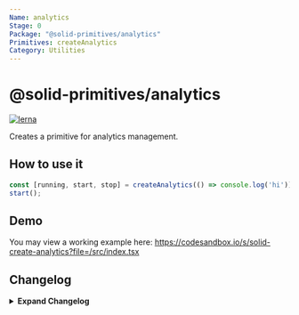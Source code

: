 ```yaml
---
Name: analytics
Stage: 0
Package: "@solid-primitives/analytics"
Primitives: createAnalytics
Category: Utilities
---
```


# @solid-primitives/analytics

[![lerna](https://img.shields.io/badge/maintained%20with-lerna-cc00ff.svg)](https://lerna.js.org/)

Creates a primitive for analytics management.

## How to use it

```ts
const [running, start, stop] = createAnalytics(() => console.log('hi')));
start();
```

## Demo

You may view a working example here: https://codesandbox.io/s/solid-create-analytics?file=/src/index.tsx

## Changelog

<details>
<summary><b>Expand Changelog</b></summary>

0.0.100

</details>
